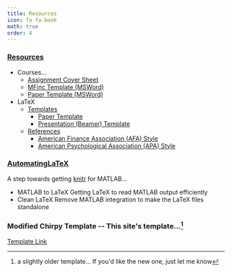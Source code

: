 ```yaml
---
title: Resources
icon: fa fa-book
math: true
order: 4
---
```



### [Resources](https://github.com/PBeamA/Resources)
- Courses...
  - [Assignment Cover Sheet](https://github.com/PBeamA/Resources/blob/master/Academia/CoverSheet.pdf)
  - [MFinc Template (MSWord)](https://github.com/PBeamA/OtagoTemplates/blob/main/MFincTemplate.docx)
  - [Paper Template (MSWord)](https://github.com/PBeamA/OtagoTemplates/blob/main/PaperTemplate.docx)
- LaTeX
  - [Templates](https://github.com/PBeamA/Resources/tree/master/LaTeX/Templates)
    - [Paper Template](https://github.com/PBeamA/Resources/blob/master/LaTeX/Templates/PaperTemplate.pdf)
    - [Presentation (Beamer) Template](https://github.com/PBeamA/Resources/blob/master/LaTeX/Templates/BeamerTemplate.pdf)
  - [References](https://github.com/PBeamA/Resources/tree/master/LaTeX/References)
    - [American Finance Association (AFA) Style](https://github.com/PBeamA/Resources/blob/master/LaTeX/References/ReferencesAFA.tex)
    - [American Psychological Association (APA) Style](https://github.com/PBeamA/Resources/blob/master/LaTeX/References/ReferencesAPA.tex)

<!--
#### Assignment Cover Sheet:
<object data="https://github.com/PBeamA/Resources/raw/master/Academia/CoverSheet.pdf" type="application/pdf" width="700px" height="700px">
</object>
-->

<!--
## [$\LaTeX$](/LaTeX/)
-->
### [AutomatingLaTeX](https://github.com/PBeamA/AutomatingLaTeX)
A step towards getting [knitr](https://github.com/yihui/knitr) for MATLAB...
- MATLAB to LaTeX
Getting LaTeX to read MATLAB output efficiently
- Clean LaTeX
Remove MATLAB integration to make the LaTeX files standalone



### Modified Chirpy Template -- This site's template...[^1]
[Template Link](https://github.com/PBeamA/chirpy-starter-modified/generate)


[^1]: a slightly older template... If you'd like the new one, just let me know

<!--
## Appendix
Add ```\preappendix``` before and ```\postappendix``` after.

For sections in the appendix use ```\subsection``` instead of ```\section```.

# MATLAB
## Save figure as PDF (and PNG)
```
function saveasPDF(h, filename)
% Eg. saveasPDF(gcf, sprintf('Filename'))
fig = h;
set(fig,'PaperPositionMode', 'auto');
fig_pos = fig.PaperPosition;
fig.PaperSize = [fig_pos(3) fig_pos(4)];


title([])
set(gca, 'LooseInset', get(gca, 'TightInset'));

print(fig, filename, '-dpdf', '-bestfit', '-painters')
print(fig, regexprep(filename, '.pdf', '.png'), '-dpng', '-r600')

end
```

## Shade $x$-axis
```
function shadex(x1, x2)
% Shades current figure from x1 to x2
hold on
ylimits = get(gca, 'ylim'); % Get y axis limits
 
colour = [0.4, 0.4, 0.4];   % Grey
p = fill([x1, x2, x2, x1], sort([ylimits, ylimits]), colour);
set(p, 'FaceAlpha', 0.25, 'EdgeColor', 'none');
 
end
```
<sup>Note: Works with MATLAB R2017a and not 2016a</sup>
-->
